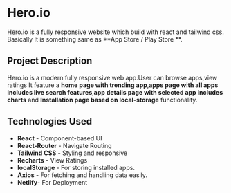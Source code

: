 #  Hero.io
Hero.io is a fully responsive website which build with react and tailwind css. Basically It is something same as **App Store / Play Store **.

## Project Description 
Hero.io is a modern fully responsive web app.User can browse apps,view ratings It feature a **home page with trending app**,**apps page with all apps includes live search features**,**app details page with selected app includes charts** and **Installation page based on local-storage** functionality.

## Technologies Used
- **React** - Component-based UI
- **React-Router** - Navigate Routing
- **Tailwind CSS** - Styling and responsive
- **Recharts** - View Ratings
- **localStorage** - For storing installed apps.
- **Axios** - For fetching and handling data easily.
- **Netlify**- For Deployment

